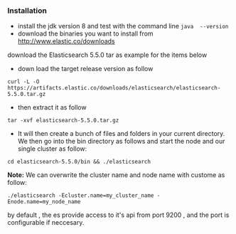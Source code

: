 ### Installation
* install the jdk version 8 and test with the command line `java  --version`
* download the binaries you want to install from http://www.elastic.co/downloads 

download the Elasticsearch 5.5.0 tar as example for the items below

* down load the target release version as follow
```
curl -L -O https://artifacts.elastic.co/downloads/elasticsearch/elasticsearch-5.5.0.tar.gz

```

* then extract it as follow
```
tar -xvf elasticsearch-5.5.0.tar.gz
```

* It will then create a bunch of files and folders in your current directory. We then go into the bin directory as follows and start the node and our single cluster as follow:
```
cd elasticsearch-5.5.0/bin && ./elasticsearch
```

<strong>Note:</strong> We can overwrite the cluster name and node name with custome as follow:
```
./elasticsearch -Ecluster.name=my_cluster_name -Enode.name=my_node_name
```

by default , the es provide access to it's api from port 9200 , and the port is configurable if neccesary.
   
